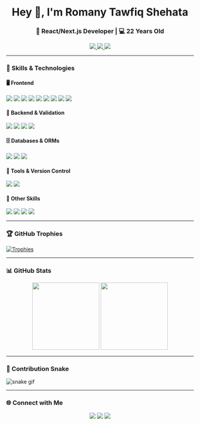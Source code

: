 <h1 align="center">Hey 👋, I'm Romany Tawfiq Shehata</h1>
<h3 align="center">🚀 React/Next.js Developer | 💻 22 Years Old</h3>

<p align="center">
  <a href="https://your-cv-link.com" target="_blank">
    <img src="https://img.shields.io/badge/View%20My-CV-blue?style=for-the-badge" />
  </a>
  <a href="mailto:romanytawfik100@yahoo.com">
    <img src="https://img.shields.io/badge/Email-Me-red?style=for-the-badge&logo=gmail" />
  </a>
  <a href="https://linkedin.com/in/your-profile" target="_blank">
    <img src="https://img.shields.io/badge/LinkedIn-Profile-blue?style=for-the-badge&logo=linkedin" />
  </a>
</p>

---

### 🧠 Skills & Technologies

#### 🖥️ Frontend
<p>
  <img src="https://img.shields.io/badge/-HTML5-E34F26?style=for-the-badge&logo=html5&logoColor=white" />
  <img src="https://img.shields.io/badge/-Pug/Jade-A86454?style=for-the-badge&logo=pug&logoColor=white" />
  <img src="https://img.shields.io/badge/-CSS3-1572B6?style=for-the-badge&logo=css3&logoColor=white" />
  <img src="https://img.shields.io/badge/-TailwindCSS-38B2AC?style=for-the-badge&logo=tailwind-css&logoColor=white" />
  <img src="https://img.shields.io/badge/-Bootstrap-563D7C?style=for-the-badge&logo=bootstrap&logoColor=white" />
  <img src="https://img.shields.io/badge/-JavaScript-F7DF1E?style=for-the-badge&logo=javascript&logoColor=black" />
  <img src="https://img.shields.io/badge/-TypeScript-3178C6?style=for-the-badge&logo=typescript&logoColor=white" />
  <img src="https://img.shields.io/badge/-React-20232A?style=for-the-badge&logo=react&logoColor=61DAFB" />
  <img src="https://img.shields.io/badge/-Next.js-000000?style=for-the-badge&logo=next.js&logoColor=white" />
</p>

#### 🧩 Backend & Validation
<p>
  <img src="https://img.shields.io/badge/-Node.js-339933?style=for-the-badge&logo=node.js&logoColor=white" />
  <img src="https://img.shields.io/badge/-Express-000000?style=for-the-badge&logo=express&logoColor=white" />
  <img src="https://img.shields.io/badge/-Zod-3E68C9?style=for-the-badge&logo=zod&logoColor=white" />
  <img src="https://img.shields.io/badge/-Validator.js-9E33B0?style=for-the-badge" />
</p>

#### 🗄️ Databases & ORMs
<p>
  <img src="https://img.shields.io/badge/-MongoDB-47A248?style=for-the-badge&logo=mongodb&logoColor=white" />
  <img src="https://img.shields.io/badge/-MySQL-4479A1?style=for-the-badge&logo=mysql&logoColor=white" />
  <img src="https://img.shields.io/badge/-Prisma-2D3748?style=for-the-badge&logo=prisma&logoColor=white" />
</p>

#### 🧰 Tools & Version Control
<p>
  <img src="https://img.shields.io/badge/-Git-F05032?style=for-the-badge&logo=git&logoColor=white" />
  <img src="https://img.shields.io/badge/-GitHub-181717?style=for-the-badge&logo=github&logoColor=white" />
</p>

#### 🧠 Other Skills
<p>
  <img src="https://img.shields.io/badge/-Networking Basics-005f73?style=for-the-badge" />
  <img src="https://img.shields.io/badge/-PowerPoint-B7472A?style=for-the-badge&logo=microsoft-powerpoint&logoColor=white" />
  <img src="https://img.shields.io/badge/-Word-2B579A?style=for-the-badge&logo=microsoft-word&logoColor=white" />
  <img src="https://img.shields.io/badge/-Excel-217346?style=for-the-badge&logo=microsoft-excel&logoColor=white" />
</p>

---

### 🏆 GitHub Trophies
[![Trophies](https://github-profile-trophy.vercel.app/?username=kiinno&theme=onedark&row=1&column=7)](https://github.com/ryo-ma/github-profile-trophy)

---

### 📊 GitHub Stats
<p align="center">
  <img src="https://github-readme-stats.vercel.app/api?username=kiinno&show_icons=true&theme=tokyonight" height="180px"/>
  <img src="https://github-readme-stats.vercel.app/api/top-langs/?username=kiinno&layout=compact&theme=tokyonight" height="180px"/>
</p>

---

### 🐍 Contribution Snake
![snake gif](https://platane.github.io/snk/)

---

### 🌐 Connect with Me
<p align="center">
  <a href="https://github.com/kiinno"><img src="https://img.shields.io/badge/GitHub-kiinno-181717?style=for-the-badge&logo=github" /></a>
  <a href="https://linkedin.com/in/your-profile"><img src="https://img.shields.io/badge/LinkedIn-Profile-0077B5?style=for-the-badge&logo=linkedin" /></a>
  <a href="mailto:youremail@example.com"><img src="https://img.shields.io/badge/Email-youremail@example.com-EA4335?style=for-the-badge&logo=gmail" /></a>
</p>
